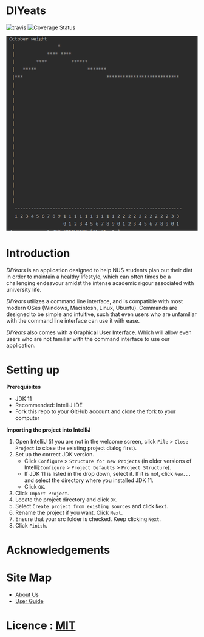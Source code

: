 # DIYeats
![travis](https://travis-ci.com/AY1920S1-CS2113T-W13-4/main.svg?branch=master)
![Coverage Status](https://coveralls.io/repos/github/AY1920S1-CS2113T-W13-4/main/badge.svg?branch=master)

![Ui](https://github.com/AY1920S1-CS2113T-W13-4/main/blob/master/docs/images/Ui.png?raw=true)

# Introduction

*DIYeats* is an application designed to help NUS students plan out their diet in order to maintain a healthy lifestyle,
which can often times be a challenging endeavour amidst the intense academic rigour associated with university life.

*DIYeats* utilizes a command line interface, and is compatible with most modern OSes
(Windows, Macintosh, Linux, Ubuntu). Commands are designed to be simple and intuitive, such that even users who are
unfamiliar with the command line interface can use it with ease.

*DIYeats* also comes with a Graphical User Interface. Which will allow even users who are not familiar with the command
interface to use our application.
# Setting up

**Prerequisites**

* JDK 11
* Recommended: IntelliJ IDE
* Fork this repo to your GitHub account and clone the fork to your computer

**Importing the project into IntelliJ**

1. Open IntelliJ (if you are not in the welcome screen, click `File` > `Close Project` to close the existing project dialog first).
1. Set up the correct JDK version.
   * Click `Configure` > `Structure for new Projects` (in older versions of Intellij:`Configure` > `Project Defaults` > `Project Structure`).
   * If JDK 11 is listed in the drop down, select it. If it is not, click `New...` and select the directory where you installed JDK 11.
   * Click `OK`.
1. Click `Import Project`.
1. Locate the project directory and click `OK`.
1. Select `Create project from existing sources` and click `Next`.
1. Rename the project if you want. Click `Next`.
1. Ensure that your src folder is checked. Keep clicking `Next`.
1. Click `Finish`.

# Acknowledgements

# Site Map 

* [About Us](docs/AboutUs.adoc)
* [User Guide](docs/UserGuide.adoc)

# Licence : [MIT](LICENSE)